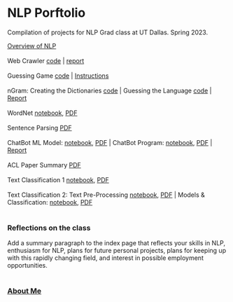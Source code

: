 # NLP Porftolio
Compilation of projects for NLP Grad class at UT Dallas. Spring 2023.

[Overview of NLP](Overview_of_NLP.pdf)
<br />
<br />
Web Crawler [code](web_crawler/crawler.py) | [report](web_crawler/report.pdf)
<br />
<br />
Guessing Game [code](guessing_game/guessing_game.py) | [Instructions](guessing_game/guessing_game_instructions.pdf)
<br />
<br />
nGram: Creating the Dictionaries [code](ngrams/ngrams.py) | Guessing the Language [code](ngrams/ngrams_2.py) | [Report](ngrams/report.pdf)
<br />
<br />
WordNet [notebook](wordnet/wordnet.ipynb), [PDF](wordnet/wordnet.pdf)
<br />
<br />
Sentence Parsing [PDF](sent_parse/parser.pdf)
<br />
<br />
ChatBot ML Model: [notebook](chatbot/model.ipynb), [PDF](chatbot/model.pdf) | ChatBot Program: [notebook](chatbot/chatbot.ipynb), [PDF](chatbot/chatbot.pdf) | [Report](chatbot/report.pdf)
<br />
<br />
ACL Paper Summary [PDF](acl/summary.pdf)
<br />
<br />
Text Classification 1 [notebook](classify_1/emoticons.ipynb), [PDF](classify_1/emoticons.pdf)
<br />
<br />
Text Classification 2: Text Pre-Processing [notebook](classify_2/pre_processing.ipynb), [PDF](classify_2/pre_processing.pdf) | Models & Classification: [notebook](classify_2/models.ipynb), [PDF](classify_2/models.pdf)
<br />
<br />

### Reflections on the class
Add a summary paragraph to the index page that reflects your skills in NLP, enthusiasm for NLP,
plans for future personal projects, plans for keeping up with this rapidly changing field, and
interest in possible employment opportunities. 
<br />
<br />
### [About Me](./resume.md)
